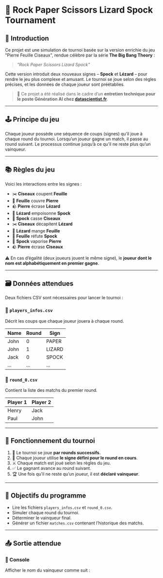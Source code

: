 # 🧠 Rock Paper Scissors Lizard Spock Tournament

## 👋 Introduction

Ce projet est une simulation de tournoi basée sur la version enrichie du jeu "Pierre Feuille Ciseaux", rendue célèbre par la série **The Big Bang Theory** :  
> _"Rock Paper Scissors Lizard Spock"_

Cette version introduit deux nouveaux signes – **Spock** et **Lézard** – pour rendre le jeu plus complexe et amusant. Le tournoi se joue selon des règles précises, et les données de chaque joueur sont préétablies.

> 🎯 Ce projet a été réalisé dans le cadre d’un **entretien technique pour le poste Génération AI chez [datascientist.fr](https://datascientist.fr)**.

---

## 🕹️ Principe du jeu

Chaque joueur possède une séquence de coups (signes) qu’il joue à chaque round du tournoi. Lorsqu’un joueur gagne un match, il passe au round suivant. Le processus continue jusqu’à ce qu’il ne reste plus qu’un vainqueur.

---

## 📚 Règles du jeu

Voici les interactions entre les signes :

- ✂️ **Ciseaux** coupent **Feuille**
- 📄 **Feuille** couvre **Pierre**
- 🪨 **Pierre** écrase **Lézard**
- 🦎 **Lézard** empoisonne **Spock**
- 🖖 **Spock** casse **Ciseaux**
- ✂️ **Ciseaux** décapitent **Lézard**
- 🦎 **Lézard** mange **Feuille**
- 📄 **Feuille** réfute **Spock**
- 🖖 **Spock** vaporise **Pierre**
- 🪨 **Pierre** écrase **Ciseaux**

⚠️ En cas d’égalité (deux joueurs jouent le même signe), le **joueur dont le nom est alphabétiquement en premier gagne**.

---

## 🗃️ Données attendues

Deux fichiers CSV sont nécessaires pour lancer le tournoi :

### 📁 `players_infos.csv`
Décrit les coups que chaque joueur jouera à chaque round.

| Name  | Round | Sign   |
|-------|-------|--------|
| John  | 0     | PAPER  |
| John  | 1     | LIZARD |
| Jack  | 0     | SPOCK  |
| ...   | ...   | ...    |

### 📁 `round_0.csv`
Contient la liste des matchs du premier round.

| Player 1 | Player 2 |
|----------|----------|
| Henry    | Jack     |
| Paul     | John     |

---

## 🔄 Fonctionnement du tournoi

1. 🔢 Le tournoi se joue **par rounds successifs**.
2. 🧠 Chaque joueur utilise **le signe défini pour le round en cours**.
3. ⚔️ Chaque match est joué selon les règles du jeu.
4. ✅ Le gagnant avance au round suivant.
5. 🏆 Une fois qu’il ne reste qu’un joueur, il est **déclaré vainqueur**.

---

## 🎯 Objectifs du programme

- Lire les fichiers `players_infos.csv` et `round_0.csv`.
- Simuler chaque round du tournoi.
- Déterminer le vainqueur final.
- Générer un fichier `matches.csv` contenant l’historique des matchs.

---

## 📤 Sortie attendue

### 📢 Console
Afficher le nom du vainqueur comme suit :
